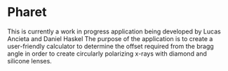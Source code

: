 # Pharet
This is currently a work in progress application being developed by Lucas Ancieta and Daniel Haskel
The purpose of the application is to create a user-friendly calculator to determine the offset required from the bragg angle in order to create circularly polarizing
x-rays with diamond and silicone lenses.
